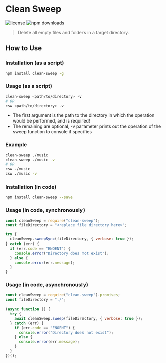 # Clean Sweep

![license](https://img.shields.io/github/license/noahweasley/clean-sweep) ![npm downloads](https://img.shields.io/npm/dw/clean-sweep?label=NPM%20downloads&color=red)

> Delete all empty files and folders in a target directory.

## How to Use

### Installation (as a script)

```bash
npm install clean-sweep -g
```

### Usage (as a script)

```bash
clean-sweep <path/to/directory> -v
# OR
csw <path/to/directory> -v

```

- The first argument is the path to the directory in which the operation would be performed, and is required!
- The remaining are optional, -v parameter prints out the operation of the sweep function to console if specifies

### Example

```bash
clean-sweep ./music
clean-sweep ./music -v
# OR
csw ./music
csw ./music -v
```

### Installation (in code)

```bash
npm install clean-sweep --save
```

### Usage (in code, synchronously)

```javascript
const cleanSweep = require("clean-sweep");
const fileDirectory = "<replace file directory here>";

try {
  cleanSweep.sweepSync(fileDirectory, { verbose: true });
} catch (err) {
  if (err.code == "ENOENT") {
    console.error("Directory does not exist");
  } else {
    console.error(err.message);
  }
}
```

### Usage (in code, asynchronously)

```javascript
const cleanSweep = require("clean-sweep").promises;
const fileDirectory = "./";

(async function () {
  try {
    await cleanSweep.sweep(fileDirectory, { verbose: true });
  } catch (err) {
    if (err.code == "ENOENT") {
      console.error("Directory does not exist");
    } else {
      console.error(err.message);
    }
  }
})();
```
